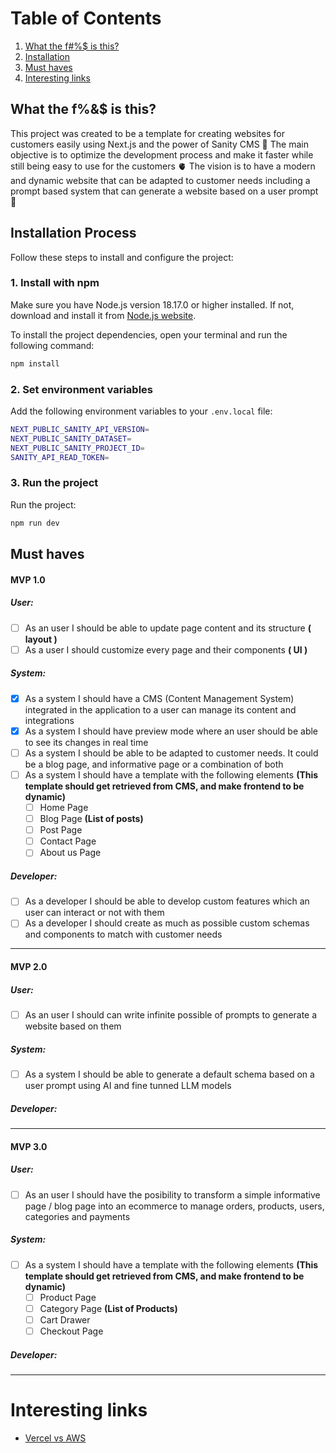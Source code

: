 # Table of Contents

1. [What the f#%$ is this?](#Whatisthis)
2. [Installation](#Installation)
3. [Must haves](#MustHaves)
4. [Interesting links](#InterestingLinks)

## What the f%&$ is this? <a name="Whatisthis"></a>

This project was created to be a template for creating websites for customers easily using Next.js and the power of Sanity CMS 👾 The main objective is to optimize the development process and make it faster while still being easy to use for the customers 🫀 The vision is to have a modern and dynamic website that can be adapted to customer needs including a prompt based system that can generate a website based on a user prompt 🤖

## Installation Process <a name="Installation"></a>

Follow these steps to install and configure the project:

### 1. Install with npm

Make sure you have Node.js version 18.17.0 or higher installed. If not, download and install it from [Node.js website](https://nodejs.org/).

To install the project dependencies, open your terminal and run the following command:

```bash
npm install
```

### 2. Set environment variables

Add the following environment variables to your `.env.local` file:

```bash
NEXT_PUBLIC_SANITY_API_VERSION=
NEXT_PUBLIC_SANITY_DATASET=
NEXT_PUBLIC_SANITY_PROJECT_ID=
SANITY_API_READ_TOKEN=
```

### 3. Run the project

Run the project:

```bash
npm run dev
```

## Must haves <a name="MustHaves"></a>

#### MVP 1.0

##### User:

- [ ] As an user I should be able to update page content and its structure **( layout )**
- [ ] As a user I should customize every page and their components **( UI )**

##### System:

- [x] As a system I should have a CMS (Content Management System) integrated in the application to a user can manage its content and integrations
- [x] As a system I should have preview mode where an user should be able to see its changes in real time
- [ ] As a system I should be able to be adapted to customer needs. It could be a blog page, and informative page or a combination of both
- [ ] As a system I should have a template with the following elements **(This template should get retrieved from CMS, and make frontend to be dynamic)**
  - [ ] Home Page
  - [ ] Blog Page **(List of posts)**
  - [ ] Post Page
  - [ ] Contact Page
  - [ ] About us Page

##### Developer:

- [ ] As a developer I should be able to develop custom features which an user can interact or not with them
- [ ] As a developer I should create as much as possible custom schemas and components to match with customer needs

---

#### MVP 2.0

##### User:

- [ ] As an user I should can write infinite possible of prompts to generate a website based on them

##### System:

- [ ] As a system I should be able to generate a default schema based on a user prompt using AI and fine tunned LLM models

##### Developer:

---

#### MVP 3.0

##### User:

- [ ] As an user I should have the posibility to transform a simple informative page / blog page into an ecommerce to manage orders, products, users, categories and payments

##### System:

- [ ] As a system I should have a template with the following elements **(This template should get retrieved from CMS, and make frontend to be dynamic)**
  - [ ] Product Page
  - [ ] Category Page **(List of Products)**
  - [ ] Cart Drawer
  - [ ] Checkout Page

##### Developer:

---

# Interesting links <a name="InterestingLinks"></a>

- [Vercel vs AWS](https://medium.com/@sushrit.pk21/how-when-and-why-you-should-switch-from-vercel-to-a-different-hosting-provider-especially-for-8ba25e439788)
